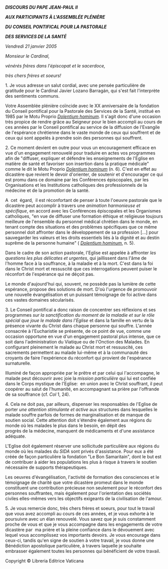***DISCOURS DU PAPE JEAN-PAUL II***

***AUX PARTICIPANTS À L'ASSEMBLÉE PLÉNIÈRE***

***DU CONSEIL PONTIFICAL POUR LA PASTORALE***

***DES SERVICES DE LA SANTÉ***

*Vendredi 21 janvier 2005*

*Monsieur le Cardinal,*

*vénérés frères dans l'épiscopat et le sacerdoce,*

*très chers frères et soeurs!*

1. Je vous adresse un salut cordial, avec une pensée particulière de gratitude pour le Cardinal Javier Lozano Barragán, qui s'est fait l'interprète des sentiments communs.

Votre Assemblée plénière coïncide avec le XX anniversaire de la fondation du Conseil pontifical pour la Pastorale des Services de la Santé, institué en 1985 par le Motu Proprio *[Dolentium hominum](/content/john-paul-ii/fr/motu_proprio/documents/hf_jp-ii_motu-proprio_11021985_dolentium-hominum.html)*. Il s'agit donc d'une occasion très propice de rendre grâce au Seigneur pour le bien accompli au cours de ces années par le Conseil pontifical au service de la diffusion de l'Evangile de l'espérance chrétienne dans le vaste monde de ceux qui souffrent et de ceux qui sont appelés à prendre soin des personnes qui souffrent.

2. Ce moment devient en outre pour vous un encouragement efficace en vue d'un engagement renouvelé pour traduire en actes vos programmes afin de "diffuser, expliquer et défendre les enseignements de l'Eglise en matière de santé et favoriser son insertion dans la pratique médicale" comme le dit le Motu Proprio *[Dolentium hominum](/content/john-paul-ii/fr/motu_proprio/documents/hf_jp-ii_motu-proprio_11021985_dolentium-hominum.html)* (n. 6). C'est en effet au dicastère que revient le devoir d'orienter, de soutenir et d'encourager ce qui est promu dans ce domaine par les Conférences épiscopales, par les Organisations et les Institutions catholiques des professionnels de la médecine et de la promotion de la santé.

A  cet  égard,  il est réconfortant de penser à toute l'oeuvre pastorale que le dicastère peut accomplir à travers une *animation harmonieuse et spécifique*, en accord avec les Conférences épiscopales et les Organismes catholiques, "en vue de diffuser une formation éthique et religieuse toujours meilleure de l'ensemble du personnel médical chrétien dans le monde, en tenant compte des situations et des problèmes spécifiques que ce même personnel doit affronter dans le développement de sa profession \[...\] pour sauvegarder les valeurs et les droits essentiels liés à la dignité et au destin suprême de la personne humaine" ( *[Dolentium hominum](/content/john-paul-ii/fr/motu_proprio/documents/hf_jp-ii_motu-proprio_11021985_dolentium-hominum.html)*, n. 5).

Dans le cadre de son action pastorale, l'Eglise est appelée à affronter *les questions les plus délicates et urgentes*, qui jaillissent dans l'âme de l'homme face à la souffrance, à la maladie et à la mort. C'est dans la foi dans le Christ mort et ressuscité que ces interrogations peuvent puiser le réconfort de l'espérance qui ne déçoit pas.

Le monde d'aujourd'hui qui, souvent, ne possède pas la lumière de cette espérance, propose des solutions de mort. D'où l'urgence de promouvoir une nouvelle évangélisation et un puissant témoignage de foi active dans ces vastes domaines sécularisés.

3. Le Conseil pontifical a donc raison de concentrer ses réflexions et ses programmes *sur la sanctification du moment de la maladie et sur le rôle spécial que joue le malade dans l'Eglise* et dans la famille en vertu de la présence vivante du Christ dans chaque personne qui souffre. L'année consacrée à l'Eucharistie se présente, de ce point de vue, comme une occasion opportune en vue d'un engagement pastoral plus intense, que ce soit dans l'administration du Viatique ou de l'Onction des Malades. En configurant pleinement le malade au Christ mort et ressuscité, ces sacrements permettent au malade lui-même et à la communauté des croyants de faire l'expérience du réconfort qui provient de l'espérance surnaturelle.

Illuminé de façon appropriée par le prêtre et par celui qui l'accompagne, le malade peut découvrir avec joie la *mission particulière* qui lui est confiée dans le Corps mystique de l'Eglise:  en union avec le Christ souffrant, il peut coopérer au salut de l'humanité, en accompagnant sa prière par l'offrande de sa souffrance (cf. *Col* 1, 24).

4. Cela ne doit pas, par ailleurs, dispenser les responsables de l'Eglise de porter *une attention stimulante et active* aux structures dans lesquelles le malade souffre parfois de formes de marginalisation et de manque de soutien social. Cette attention doit s'étendre également aux régions du monde où les malades le plus dans le besoin, en dépit des progrès de la médecine, manquent de médicaments et d'une assistance adéquate.

L'Eglise doit également réserver une sollicitude particulière aux régions du monde où les malades du *SIDA* sont privés d'assistance. Pour eux a été créée de façon particulière la fondation "Le Bon Samaritain", dont le but est de contribuer à aider les populations les plus à risque à travers le soutien nécessaire de supports thérapeutiques.

Les oeuvres d'évangélisation, l'activité de formation des consciences et le témoignage de charité que votre dicastère promeut dans le monde constituent une contribution précieuse non seulement pour le réconfort des personnes souffrantes, mais également pour l'orientation des sociétés civiles elles-mêmes vers les objectifs exigeants de la civilisation de l'amour.

5. Je vous remercie donc, très chers frères et soeurs, pour tout le travail que vous avez accompli au cours de ces années, et je vous exhorte à le poursuivre avec un élan renouvelé. Vous savez que je suis constamment proche de vous et que je vous accompagne dans les engagements de votre dicastère par  ma prière et la pleine confiance dans le dévouement avec lequel vous accomplissez vos importants devoirs. Je vous encourage dans ceux-ci, tandis qu'en signe de soutien à votre travail, je vous donne une Bénédiction apostolique particulière, à travers laquelle je souhaite embrasser également toutes les personnes qui bénéficient de votre travail.

Copyright © Libreria Editrice Vaticana